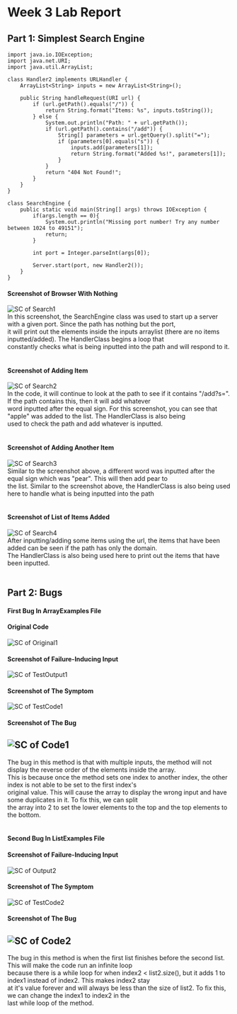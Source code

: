 # Week 3 Lab Report

## Part 1: Simplest Search Engine
```
import java.io.IOException;
import java.net.URI;
import java.util.ArrayList;

class Handler2 implements URLHandler {
    ArrayList<String> inputs = new ArrayList<String>();

    public String handleRequest(URI url) {
        if (url.getPath().equals("/")) {
            return String.format("Items: %s", inputs.toString());
        } else {
            System.out.println("Path: " + url.getPath());
            if (url.getPath().contains("/add")) {
                String[] parameters = url.getQuery().split("=");
                if (parameters[0].equals("s")) {
                    inputs.add(parameters[1]);
                    return String.format("Added %s!", parameters[1]);
                }
            }
            return "404 Not Found!";
        }
    }
}

class SearchEngine {
    public static void main(String[] args) throws IOException {
        if(args.length == 0){
            System.out.println("Missing port number! Try any number between 1024 to 49151");
            return;
        }

        int port = Integer.parseInt(args[0]);

        Server.start(port, new Handler2());
    }
}
```
#### Screenshot of Browser With Nothing
![SC of Search1](https://user-images.githubusercontent.com/114313685/195765042-199fcbc5-067e-478f-ab90-cf7c2906880c.PNG) <br/>
In this screenshot, the SearchEngine class was used to start up a server with a given port. Since the path has nothing but the port, <br/>
it will print out the elements inside the inputs arraylist (there are no items inputted/added). The HandlerClass begins a loop that <br/>
constantly checks what is being inputted into the path and will respond to it. <br/> <br/>

#### Screenshot of Adding Item
![SC of Search2](https://user-images.githubusercontent.com/114313685/195765081-30dcbf36-1e63-4c42-b1c6-db38b9bf2428.PNG) <br/>
In the code, it will continue to look at the path to see if it contains "/add?s=". If the path contains this, then it will add whatever <br/>
word inputted after the equal sign. For this screenshot, you can see that "apple" was added to the list. The HandlerClass is also being <br/>
used to check the path and add whatever is inputted. <br/> <br/>

#### Screenshot of Adding Another Item
![SC of Search3](https://user-images.githubusercontent.com/114313685/195765111-e8328804-51ed-4725-9724-b5ba803ac60c.PNG) <br/>
Similar to the screenshot above, a different word was inputted after the equal sign which was "pear". This will then add pear to <br/>
the list. Similar to the screenshot above, the HandlerClass is also being used here to handle what is being inputted into the path <br/> <br/>

#### Screenshot of List of Items Added
![SC of Search4](https://user-images.githubusercontent.com/114313685/195765134-91841c61-37f8-4a43-86fc-fb98f27fb193.PNG) <br/>
After inputting/adding some items using the url, the items that have been added can be seen if the path has only the domain. <br/>
The HandlerClass is also being used here to print out the items that have been inputted. <br/> <br/>

## Part 2: Bugs
#### **First Bug In ArrayExamples File** <br/>
#### Original Code
![SC of Original1](https://user-images.githubusercontent.com/114313685/195773050-ee3b0aaf-9ee4-4644-961b-a22c36f79678.PNG) <br/>
#### Screenshot of Failure-Inducing Input
![SC of TestOutput1](https://user-images.githubusercontent.com/114313685/195771398-d60f9d29-54ff-474f-bd77-83e135507905.PNG) <br/>
#### Screenshot of The Symptom
![SC of TestCode1](https://user-images.githubusercontent.com/114313685/195771839-d7097a7b-d001-4ed0-80dd-ae396b39457b.PNG) <br/>
#### Screenshot of The Bug
![SC of Code1](https://user-images.githubusercontent.com/114313685/195771528-fe4a0831-7244-4cc4-a7e4-96e9a4de9c98.PNG) <br/>
---
The bug in this method is that with multiple inputs, the method will not display the reverse order of the elements inside the array. <br/>
This is because once the method sets one index to another index, the other index is not able to be set to the first index's <br/>
original value. This will cause the array to display the wrong input and have some duplicates in it. To fix this, we can split <br/>
the array into 2 to set the lower elements to the top and the top elements to the bottom. <br/> <br/>

#### **Second Bug In ListExamples File** <br/>
#### Screenshot of Failure-Inducing Input
![SC of Output2](https://user-images.githubusercontent.com/114313685/195774810-45d37d39-9ab2-4fbb-b5d4-c0b36206b1ef.PNG) <br/>
#### Screenshot of The Symptom
![SC of TestCode2](https://user-images.githubusercontent.com/114313685/195774851-a6c8a8a4-9c0f-437a-b74e-58e4e91815fb.PNG) <br/>
#### Screenshot of The Bug
![SC of Code2](https://user-images.githubusercontent.com/114313685/195774896-82ad73e6-ecaa-4db7-82ca-f80048c77335.PNG) <br/>
---
The bug in this method is when the first list finishes before the second list. This will make the code run an infinite loop <br/>
because there is a while loop for when index2 < list2.size(), but it adds 1 to index1 instead of index2. This makes index2 stay <br/>
at it's value forever and will always be less than the size of list2. To fix this, we can change the index1 to index2 in the <br/>
last while loop of the method. <br/> <br/>

